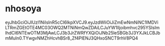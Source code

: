 # nhosoya

eyJhbGciOiJIUzI1NiIsInR5cCI6IkpXVCJ9.eyJzdWIiOiJiZmEwNmNiNC1lMDViLTRmZGEtOTE4MC03OWQ2MTNiNmQwZDAiLCJuYW1lIjoibmhvc295YSIsImlhdCI6NTEwOTM3MjAwLCJ3b3JrZWRfYXQiOiJNb25leSBGb3J3YXJkLCBJbmMuIn0.TYwgvNMZhHcvhBSr8_Zf4PlENJ3QHxoSNCT9rhV8PQ4
